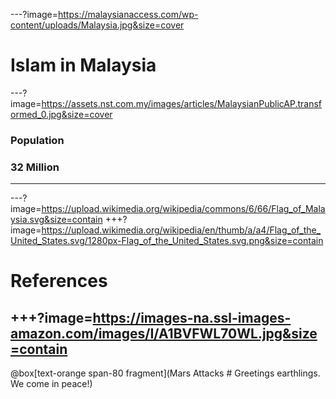 ---?image=https://malaysianaccess.com/wp-content/uploads/Malaysia.jpg&size=cover
# Islam in Malaysia
---?image=https://assets.nst.com.my/images/articles/MalaysianPublicAP.transformed_0.jpg&size=cover
### Population
### 32 Million
---
---?image=https://upload.wikimedia.org/wikipedia/commons/6/66/Flag_of_Malaysia.svg&size=contain
+++?image=https://upload.wikimedia.org/wikipedia/en/thumb/a/a4/Flag_of_the_United_States.svg/1280px-Flag_of_the_United_States.svg.png&size=contain
# References
+++?image=https://images-na.ssl-images-amazon.com/images/I/A1BVFWL70WL.jpg&size=contain
---
@box[text-orange span-80 fragment](Mars Attacks # Greetings earthlings. We come in peace!)
